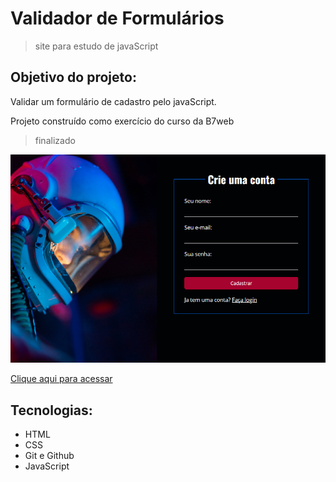 # Validador de Formulários 
> site para estudo de javaScript


## Objetivo do projeto:
Validar um formulário de cadastro pelo javaScript. 



Projeto construído como exercício do curso da B7web
> finalizado 

![Preview](./.github/Preview.png)

[Clique aqui para acessar]()

## Tecnologias:

- HTML
- CSS
- Git e Github
- JavaScript